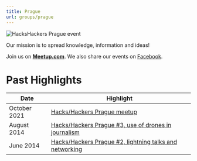 ```yaml
---
title: Prague
url: groups/prague
---
```


![HacksHackers Prague event](https://secure.meetupstatic.com/photos/event/d/1/8/0/highres_353813632.jpeg)

Our mission is to spread knowledge, information and ideas!

Join us on **[Meetup.com](https://www.meetup.com/Hacks-Hackers-Praha/)**. We also share our events on [Facebook](https://www.facebook.com/hackshackersprague/).

# Past Highlights

| **Date**  | **Highlight** |  
|-----------|---------------|  
| October 2021 | [Hacks/Hackers Prague meetup](https://www.meetup.com/Hacks-Hackers-Praha/events/281631292/)
| August 2014 | [Hacks/Hackers Prague #3, use of drones in journalism](https://www.meetup.com/Hacks-Hackers-Praha/events/196564372/) |
| June 2014 | [Hacks/Hackers Prague #2, lightning talks and networking](https://www.meetup.com/Hacks-Hackers-Praha/events/179186722/) |
